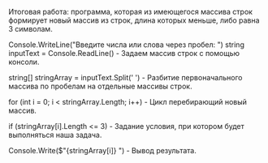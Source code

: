  Итоговая работа: программа, которая из имеющегося массива строк формирует новый массив из строк, длина которых меньше, либо равна 3 символам.

 Console.WriteLine("Введите числа или слова через пробел: ")
 string inputText = Console.ReadLine() - Задаем массив строк с помощью консоли.

 string[] stringArray = inputText.Split(' ') - Разбитие первоначального массива по пробелам на отдельные массивы строк.

 for (int i = 0; i < stringArray.Length; i++) - Цикл перебирающий новый массив.

 if (stringArray[i].Length <= 3) - Задание условия, при котором будет выполняться наша задача.

Console.Write($"{stringArray[i]} ") - Вывод результата.